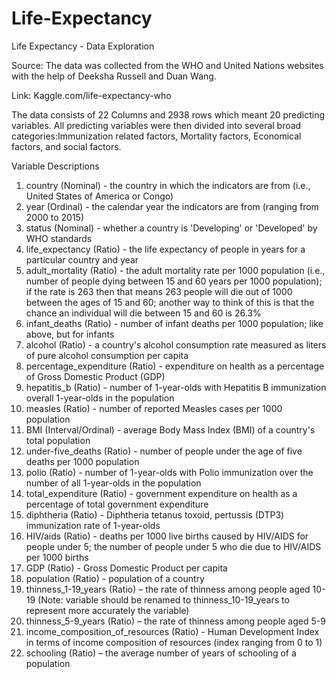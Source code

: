 # Life-Expectancy
Life Expectancy - Data Exploration

Source: The data was collected from the WHO and United Nations websites with the help of Deeksha Russell and Duan Wang.

Link: Kaggle.com/life-expectancy-who

The data consists of 22 Columns and 2938 rows which meant 20 predicting variables. All predicting variables were then divided into several broad categories:Immunization related factors, Mortality factors, Economical factors, and social factors.

Variable Descriptions
1.	country (Nominal) - the country in which the indicators are from (i.e., United States of America or Congo)
2.	year (Ordinal) - the calendar year the indicators are from (ranging from 2000 to 2015)
3.	status (Nominal) - whether a country is 'Developing' or 'Developed' by WHO standards
4.	life_expectancy (Ratio) - the life expectancy of people in years for a particular country and year
5.	adult_mortality (Ratio) - the adult mortality rate per 1000 population (i.e., number of people dying between 15 and 60 years per 1000 population); if the rate is 263 then that means 263 people will die out of 1000 between the ages of 15 and 60; another way to think of this is that the chance an individual will die between 15 and 60 is 26.3%
6.	infant_deaths (Ratio) - number of infant deaths per 1000 population; like above, but for infants
7.	alcohol (Ratio) - a country's alcohol consumption rate measured as liters of pure alcohol consumption per capita
8.	percentage_expenditure (Ratio) - expenditure on health as a percentage of Gross Domestic Product (GDP)
9.	hepatitis_b (Ratio) - number of 1-year-olds with Hepatitis B immunization overall 1-year-olds in the population
10.	measles (Ratio) - number of reported Measles cases per 1000 population
11.	BMI (Interval/Ordinal) - average Body Mass Index (BMI) of a country's total population
12.	under-five_deaths (Ratio) - number of people under the age of five deaths per 1000 population
13.	polio (Ratio) - number of 1-year-olds with Polio immunization over the number of all 1-year-olds in the population
14.	total_expenditure (Ratio) - government expenditure on health as a percentage of total government expenditure
15.	diphtheria (Ratio) - Diphtheria tetanus toxoid, pertussis (DTP3) immunization rate of 1-year-olds
16.	HIV/aids (Ratio) - deaths per 1000 live births caused by HIV/AIDS for people under 5; the number of people under 5 who die due to HIV/AIDS per 1000 births
17.	GDP (Ratio) - Gross Domestic Product per capita
18.	population (Ratio) - population of a country
19.	thinness_1-19_years (Ratio) – the rate of thinness among people aged 10-19 (Note: variable should be renamed to thinness_10-19_years to represent more accurately the variable)
20.	thinness_5-9_years (Ratio) – the rate of thinness among people aged 5-9
21.	income_composition_of_resources (Ratio) - Human Development Index in terms of income composition of resources (index ranging from 0 to 1)
22.	schooling (Ratio) – the average number of years of schooling of a population

